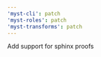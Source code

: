 ```yaml
---
'myst-cli': patch
'myst-roles': patch
'myst-transforms': patch
---
```


Add support for sphinx proofs

